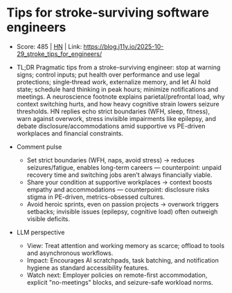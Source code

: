 # Tips for stroke-surviving software engineers

- Score: 485 | [HN](https://news.ycombinator.com/item?id=45742419) | Link: https://blog.j11y.io/2025-10-29_stroke_tips_for_engineers/

- TL;DR
  Pragmatic tips from a stroke-surviving engineer: stop at warning signs; control inputs; put health over performance and use legal protections; single‑thread work, externalize memory, and let AI hold state; schedule hard thinking in peak hours; minimize notifications and meetings. A neuroscience footnote explains parietal/prefrontal load, why context switching hurts, and how heavy cognitive strain lowers seizure thresholds. HN replies echo strict boundaries (WFH, sleep, fitness), warn against overwork, stress invisible impairments like epilepsy, and debate disclosure/accommodations amid supportive vs PE-driven workplaces and financial constraints.

- Comment pulse
  - Set strict boundaries (WFH, naps, avoid stress) → reduces seizures/fatigue, enables long-term careers — counterpoint: unpaid recovery time and switching jobs aren’t always financially viable.
  - Share your condition at supportive workplaces → context boosts empathy and accommodations — counterpoint: disclosure risks stigma in PE-driven, metrics-obsessed cultures.
  - Avoid heroic sprints, even on passion projects → overwork triggers setbacks; invisible issues (epilepsy, cognitive load) often outweigh visible deficits.

- LLM perspective
  - View: Treat attention and working memory as scarce; offload to tools and asynchronous workflows.
  - Impact: Encourages AI scratchpads, task batching, and notification hygiene as standard accessibility features.
  - Watch next: Employer policies on remote-first accommodation, explicit "no-meetings" blocks, and seizure-safe workload norms.
